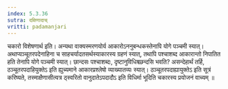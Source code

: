 ```yaml
---
index: 5.3.36
sutra: दक्षिणादाच्
vritti: padamanjari
---
```


 चकारो विशेषणार्थ इति। अन्यथा वाक्यस्मरणयोर्य आकारोऽननुबन्धकस्तेनापि योगे पञ्चमी स्यात्। अथाप्यञ्चूतरपदेनाहिना च साहचर्यादतसर्थस्याकारस्य ग्रहणं स्यात्, तथापि पश्चाशब्द आकारान्तो निपातित हति तेनापि योगे पञ्चमी स्यात्। छान्दसः पश्चाशब्दः, दृष्टानुविधिश्च्छन्दसि भवति? असन्देहार्थं तर्हि, ठञ्चूतरपदाहियुक्तेऽ इति ह्युच्यमाने आकारप्रश्लेषो व्याख्यातव्यः स्यात्। ठञ्चूतरपदाह्यायुक्तेऽ इति सूत्रं करिष्यते, तस्माक्षैणासीत्यत्र ठ्स्वरितो वानुदातेऽपदादौऽ इति विधिर्मा भूदिति चकारस्य प्रयोजनं वाच्यम् ॥